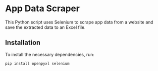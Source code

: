 # App Data Scraper

This Python script uses Selenium to scrape app data from a website and save the extracted data to an Excel file.

## Installation

To install the necessary dependencies, run:

```bash
pip install openpyxl selenium
